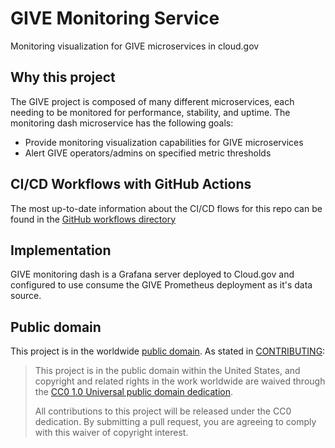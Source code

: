 # GIVE Monitoring Service
Monitoring visualization for GIVE microservices in cloud.gov

## Why this project
The GIVE project is composed of many different microservices, each needing to
be monitored for performance, stability, and uptime. The monitoring dash
microservice has the following goals:
* Provide monitoring visualization capabilities for GIVE microservices
* Alert GIVE operators/admins on specified metric thresholds

## CI/CD Workflows with GitHub Actions
The most up-to-date information about the CI/CD flows for this repo can be found in the
[GitHub workflows directory](https://github.com/18F/identity-give-monitoring-dash/tree/main/.github/workflows)

## Implementation
GIVE monitoring dash is a Grafana server deployed to Cloud.gov and configured to use
consume the GIVE Prometheus deployment as it's data source.

## Public domain

This project is in the worldwide [public domain](LICENSE.md). As stated in
[CONTRIBUTING](CONTRIBUTING.md):

> This project is in the public domain within the United States, and copyright
and related rights in the work worldwide are waived through the
[CC0 1.0 Universal public domain dedication](https://creativecommons.org/publicdomain/zero/1.0/).
>
> All contributions to this project will be released under the CC0 dedication.
By submitting a pull request, you are agreeing to comply with this waiver of
copyright interest.
